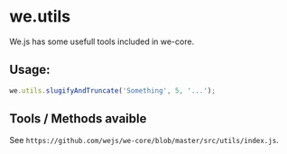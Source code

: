 # we.utils

We.js has some usefull tools included in we-core.

## Usage:

```js
we.utils.slugifyAndTruncate('Something', 5, '...'); 
```

## Tools / Methods avaible

See `https://github.com/wejs/we-core/blob/master/src/utils/index.js`.
